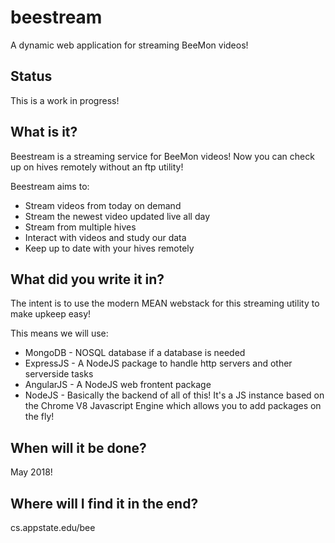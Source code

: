 # beestream
A dynamic web application for streaming BeeMon videos!

## Status
This is a work in progress! 

## What is it?
Beestream is a streaming service for BeeMon videos!  Now you can check up on hives remotely without an ftp utility!  

Beestream aims to:
* Stream videos from today on demand
* Stream the newest video updated live all day
* Stream from multiple hives
* Interact with videos and study our data
* Keep up to date with your hives remotely

## What did you write it in?
The intent is to use the modern MEAN webstack for this streaming utility to make upkeep easy!  

This means we will use:
* MongoDB - NOSQL database if a database is needed
* ExpressJS - A NodeJS package to handle http servers and other serverside tasks
* AngularJS - A NodeJS web frontent package
* NodeJS - Basically the backend of all of this!  It's a JS instance based on the Chrome V8 Javascript Engine which allows you to add packages on the fly!

## When will it be done?
May 2018!

## Where will I find it in the end?
cs.appstate.edu/bee
